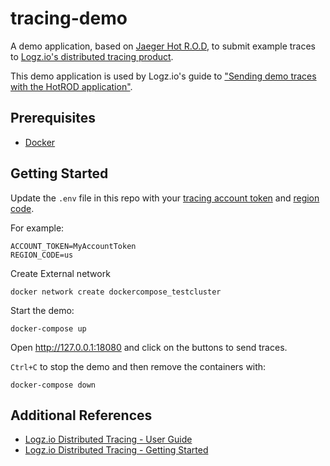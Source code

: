 # tracing-demo
A demo application, based on [Jaeger Hot R.O.D](https://github.com/jaegertracing/jaeger/tree/master/examples/hotrod), to submit example traces to [Logz.io's distributed tracing product](https://logz.io/platform/distributed-tracing/).

This demo application is used by Logz.io's guide to ["Sending demo traces with the HotROD application"](https://docs.logz.io/user-guide/distributed-tracing/trace-hotrod-demo).

## Prerequisites
- [Docker](https://docs.docker.com/get-docker/)

## Getting Started
Update the `.env` file in this repo with your [tracing account token](https://docs.logz.io/user-guide/distributed-tracing/getting-started-tracing/) and [region code](https://docs.logz.io/user-guide/accounts/account-region.html#available-regions).

For example:
```
ACCOUNT_TOKEN=MyAccountToken
REGION_CODE=us
```

Create External network
```
docker network create dockercompose_testcluster
```

Start the demo:
```
docker-compose up
```

Open http://127.0.0.1:18080 and click on the buttons to send traces.

`Ctrl+C` to stop the demo and then remove the containers with:
```
docker-compose down
```

## Additional References
- [Logz.io Distributed Tracing - User Guide](https://docs.logz.io/user-guide/distributed-tracing/)
- [Logz.io Distributed Tracing - Getting Started](https://docs.logz.io/user-guide/distributed-tracing/getting-started-tracing/)
